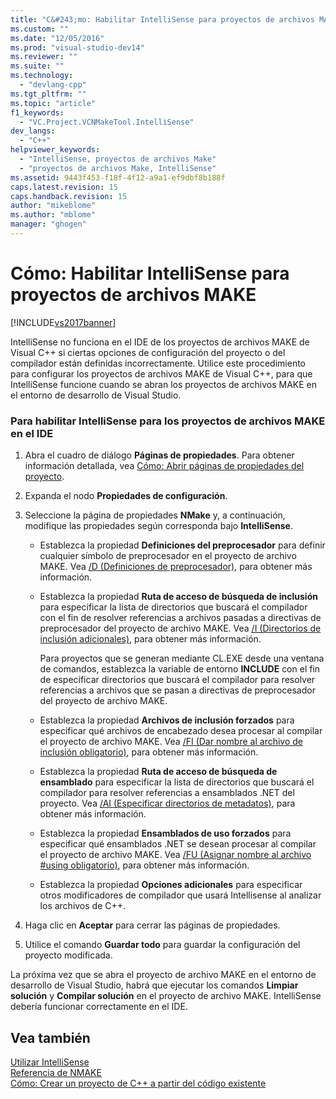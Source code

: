 ```yaml
---
title: "C&#243;mo: Habilitar IntelliSense para proyectos de archivos MAKE | Microsoft Docs"
ms.custom: ""
ms.date: "12/05/2016"
ms.prod: "visual-studio-dev14"
ms.reviewer: ""
ms.suite: ""
ms.technology: 
  - "devlang-cpp"
ms.tgt_pltfrm: ""
ms.topic: "article"
f1_keywords: 
  - "VC.Project.VCNMakeTool.IntelliSense"
dev_langs: 
  - "C++"
helpviewer_keywords: 
  - "IntelliSense, proyectos de archivos Make"
  - "proyectos de archivos Make, IntelliSense"
ms.assetid: 9443f453-f18f-4f12-a9a1-ef9dbf8b188f
caps.latest.revision: 15
caps.handback.revision: 15
author: "mikeblome"
ms.author: "mblome"
manager: "ghogen"
---
```

# C&#243;mo: Habilitar IntelliSense para proyectos de archivos MAKE
[!INCLUDE[vs2017banner](../assembler/inline/includes/vs2017banner.md)]

IntelliSense no funciona en el IDE de los proyectos de archivos MAKE de Visual C\+\+ si ciertas opciones de configuración del proyecto o del compilador están definidas incorrectamente.  Utilice este procedimiento para configurar los proyectos de archivos MAKE de Visual C\+\+, para que IntelliSense funcione cuando se abran los proyectos de archivos MAKE en el entorno de desarrollo de Visual Studio.  
  
### Para habilitar IntelliSense para los proyectos de archivos MAKE en el IDE  
  
1.  Abra el cuadro de diálogo **Páginas de propiedades**.  Para obtener información detallada, vea [Cómo: Abrir páginas de propiedades del proyecto](../misc/how-to-open-project-property-pages.md).  
  
2.  Expanda el nodo **Propiedades de configuración**.  
  
3.  Seleccione la página de propiedades **NMake** y, a continuación, modifique las propiedades según corresponda bajo **IntelliSense**.  
  
    -   Establezca la propiedad **Definiciones del preprocesador** para definir cualquier símbolo de preprocesador en el proyecto de archivo MAKE.  Vea [\/D \(Definiciones de preprocesador\)](../build/reference/d-preprocessor-definitions.md), para obtener más información.  
  
    -   Establezca la propiedad **Ruta de acceso de búsqueda de inclusión** para especificar la lista de directorios que buscará el compilador con el fin de resolver referencias a archivos pasadas a directivas de preprocesador del proyecto de archivo MAKE.  Vea [\/I \(Directorios de inclusión adicionales\)](../build/reference/i-additional-include-directories.md), para obtener más información.  
  
         Para proyectos que se generan mediante CL.EXE desde una ventana de comandos, establezca la variable de entorno **INCLUDE** con el fin de especificar directorios que buscará el compilador para resolver referencias a archivos que se pasan a directivas de preprocesador del proyecto de archivo MAKE.  
  
    -   Establezca la propiedad **Archivos de inclusión forzados** para especificar qué archivos de encabezado desea procesar al compilar el proyecto de archivo MAKE.  Vea [\/FI \(Dar nombre al archivo de inclusión obligatorio\)](../build/reference/fi-name-forced-include-file.md), para obtener más información.  
  
    -   Establezca la propiedad **Ruta de acceso de búsqueda de ensamblado** para especificar la lista de directorios que buscará el compilador para resolver referencias a ensamblados .NET del proyecto.  Vea [\/AI \(Especificar directorios de metadatos\)](../build/reference/ai-specify-metadata-directories.md), para obtener más información.  
  
    -   Establezca la propiedad **Ensamblados de uso forzados** para especificar qué ensamblados .NET se desean procesar al compilar el proyecto de archivo MAKE.  Vea [\/FU \(Asignar nombre al archivo \#using obligatorio\)](../build/reference/fu-name-forced-hash-using-file.md), para obtener más información.  
  
    -   Establezca la propiedad **Opciones adicionales** para especificar otros modificadores de compilador que usará Intellisense al analizar los archivos de C\+\+.  
  
4.  Haga clic en **Aceptar** para cerrar las páginas de propiedades.  
  
5.  Utilice el comando **Guardar todo** para guardar la configuración del proyecto modificada.  
  
 La próxima vez que se abra el proyecto de archivo MAKE en el entorno de desarrollo de Visual Studio, habrá que ejecutar los comandos **Limpiar solución** y **Compilar solución** en el proyecto de archivo MAKE.  IntelliSense debería funcionar correctamente en el IDE.  
  
## Vea también  
 [Utilizar IntelliSense](../Topic/Using%20IntelliSense.md)   
 [Referencia de NMAKE](../build/nmake-reference.md)   
 [Cómo: Crear un proyecto de C\+\+ a partir del código existente](../ide/how-to-create-a-cpp-project-from-existing-code.md)